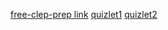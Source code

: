 [free-clep-prep link](http://www.free-clep-prep.com/Western-Civilization-I-CLEP.html)
[quizlet1](https://quizlet.com/1706549/western-civ-notes-flash-cards/)
[quizlet2](https://quizlet.com/348208/western-civilization-i-clep-study-guide-flash-cards/)
